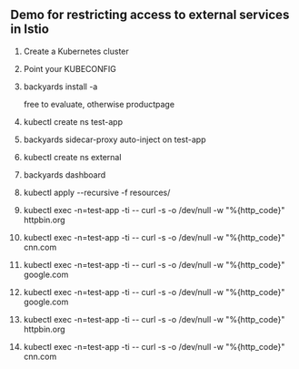 ## Demo for restricting access to external services in Istio

1. Create a Kubernetes cluster

1. Point your KUBECONFIG

1. backyards install -a

   free to evaluate, otherwise productpage

1. kubectl create ns test-app

1. backyards sidecar-proxy auto-inject on test-app

1. kubectl create ns external

1. backyards dashboard

1. kubectl apply --recursive -f resources/

1. kubectl exec -n=test-app -ti <APP-A-POD-NAME> -- curl -s -o /dev/null -w "%{http_code}" httpbin.org

1. kubectl exec -n=test-app -ti <APP-A-POD-NAME> -- curl -s -o /dev/null -w "%{http_code}" cnn.com

1. kubectl exec -n=test-app -ti <APP-A-POD-NAME> -- curl -s -o /dev/null -w "%{http_code}" google.com

1. kubectl exec -n=test-app -ti <APP-B-POD-NAME> -- curl -s -o /dev/null -w "%{http_code}" google.com

1. kubectl exec -n=test-app -ti <APP-B-POD-NAME> -- curl -s -o /dev/null -w "%{http_code}" httpbin.org

1. kubectl exec -n=test-app -ti <APP-B-POD-NAME> -- curl -s -o /dev/null -w "%{http_code}" cnn.com
